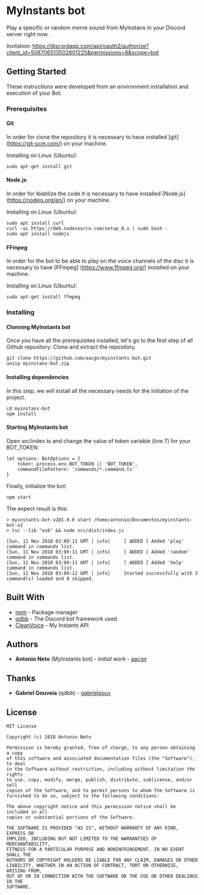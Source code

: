 # MyInstants bot

Play a specific or random meme sound from MyInstans in your Discord server right now.

Invitation: https://discordapp.com/api/oauth2/authorize?client_id=508706513502601225&permissions=8&scope=bot

## Getting Started

These instructions were developed from an environment installation and execution of your Bot.

### Prerequisites

#### Git
In order for clone the repository it is necessary to have installed [git] (https://git-scm.com/) on your machine.

Installing on Linux (Ubuntu):
```
sudo apt-get install git
```
#### Node.js
In order for ibiatilize the code it is necessary to have installed [Node.js] (https://nodejs.org/en/) on your machine.

Installing on Linux (Ubuntu):
```
sudo apt install curl
curl -sL https://deb.nodesource.com/setup_8.x | sudo bash -
sudo apt install nodejs
```
#### FFmpeg
In order for the bot to be able to play on the voice channels of the disc it is necessary to have [FFmpeg] (https://www.ffmpeg.org/) installed on your machine.

Installing on Linux (Ubuntu):
```
sudo apt-get install ffmpeg
```

### Installing

#### Clonning MyInstants bot

Once you have all the prerequisites installed, let's go to the first step of all Github repository: Clone and extract the repository.

```
git clone https://github.com/aacgn/myinstants-bot.git
unzip myinstans-bot.zip
```

#### Installing dependencies

In this step, we will install all the necessary needs for the initiation of the project.

```
cd myinstans-bot
npm install
```

#### Starting MyInstants bot

Open src/index.ts and change the value of token variable (line 7) for your BOT_TOKEN:
```
let options: BotOptions = {
    token: process.env.BOT_TOKEN || 'BOT_TOKEN',
    commandFilePattern: 'commands/*.command.ts'
}
```

Finally, initialize the bot:
```
npm start
```

The expect result is this:
```
> myinstants-bot-v2@1.0.0 start /home/antonio/Documentos/myinstants-bot-v2
> tsc --lib "es6" && node src/dist/index.js

[Sun, 11 Nov 2018 03:09:11 GMT | info]     [ ADDED ] Added 'play' command in commands list.
[Sun, 11 Nov 2018 03:09:11 GMT | info]     [ ADDED ] Added 'random' command in commands list.
[Sun, 11 Nov 2018 03:09:11 GMT | info]     [ ADDED ] Added 'help' command in commands list.
[Sun, 11 Nov 2018 03:09:12 GMT | info]     Started successfully with 3 command(s) loaded and 0 skipped.
```

## Built With

* [npm](https://www.npmjs.com/) - Package manager
* [qdbb](https://www.npmjs.com/package/qdbb/) - The Discord bot framework used
* [CleanVoice](https://api.cleanvoice.ru/myinstants/) - My Instants API

## Authors

* **Antonio Neto** (MyInstants bot) - *Initial work* - [aacgn](https://github.com/aacgn)

## Thanks

* **Gabriel Gouveia** (qdbb) - [gabrielgouv](https://github.com/gabrielgouv)

## License
```
MIT License

Copyright (c) 2018 Antonio Neto

Permission is hereby granted, free of charge, to any person obtaining a copy
of this software and associated documentation files (the "Software"), to deal
in the Software without restriction, including without limitation the rights
to use, copy, modify, merge, publish, distribute, sublicense, and/or sell
copies of the Software, and to permit persons to whom the Software is
furnished to do so, subject to the following conditions:

The above copyright notice and this permission notice shall be included in all
copies or substantial portions of the Software.

THE SOFTWARE IS PROVIDED "AS IS", WITHOUT WARRANTY OF ANY KIND, EXPRESS OR
IMPLIED, INCLUDING BUT NOT LIMITED TO THE WARRANTIES OF MERCHANTABILITY,
FITNESS FOR A PARTICULAR PURPOSE AND NONINFRINGEMENT. IN NO EVENT SHALL THE
AUTHORS OR COPYRIGHT HOLDERS BE LIABLE FOR ANY CLAIM, DAMAGES OR OTHER
LIABILITY, WHETHER IN AN ACTION OF CONTRACT, TORT OR OTHERWISE, ARISING FROM,
OUT OF OR IN CONNECTION WITH THE SOFTWARE OR THE USE OR OTHER DEALINGS IN THE
SOFTWARE.
```
